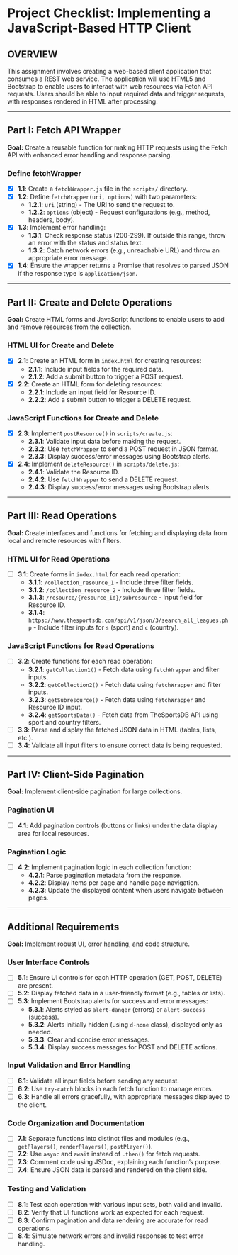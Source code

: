 # Project Checklist: Implementing a JavaScript-Based HTTP Client

## OVERVIEW

This assignment involves creating a web-based client application that consumes a REST web service. The application will use HTML5 and Bootstrap to enable users to interact with web resources via Fetch API requests. Users should be able to input required data and trigger requests, with responses rendered in HTML after processing.

---

## Part I: Fetch API Wrapper

**Goal:** Create a reusable function for making HTTP requests using the Fetch API with enhanced error handling and response parsing.

### Define fetchWrapper

- [x] **1.1**: Create a `fetchWrapper.js` file in the `scripts/` directory.
- [x] **1.2**: Define `fetchWrapper(uri, options)` with two parameters:
  - **1.2.1**: `uri` (string) - The URI to send the request to.
  - **1.2.2**: `options` (object) - Request configurations (e.g., method, headers, body).
- [x] **1.3**: Implement error handling:
  - **1.3.1**: Check response status (200-299). If outside this range, throw an error with the status and status text.
  - **1.3.2**: Catch network errors (e.g., unreachable URL) and throw an appropriate error message.
- [x] **1.4**: Ensure the wrapper returns a Promise that resolves to parsed JSON if the response type is `application/json`.

---

## Part II: Create and Delete Operations

**Goal:** Create HTML forms and JavaScript functions to enable users to add and remove resources from the collection.

### HTML UI for Create and Delete

- [x] **2.1**: Create an HTML form in `index.html` for creating resources:
  - **2.1.1**: Include input fields for the required data.
  - **2.1.2**: Add a submit button to trigger a POST request.
- [x] **2.2**: Create an HTML form for deleting resources:
  - **2.2.1**: Include an input field for Resource ID.
  - **2.2.2**: Add a submit button to trigger a DELETE request.

### JavaScript Functions for Create and Delete

- [x] **2.3**: Implement `postResource()` in `scripts/create.js`:
  - **2.3.1**: Validate input data before making the request.
  - **2.3.2**: Use `fetchWrapper` to send a POST request in JSON format.
  - **2.3.3**: Display success/error messages using Bootstrap alerts.
- [x] **2.4**: Implement `deleteResource()` in `scripts/delete.js`:
  - **2.4.1**: Validate the Resource ID.
  - **2.4.2**: Use `fetchWrapper` to send a DELETE request.
  - **2.4.3**: Display success/error messages using Bootstrap alerts.

---

## Part III: Read Operations

**Goal:** Create interfaces and functions for fetching and displaying data from local and remote resources with filters.

### HTML UI for Read Operations

- [ ] **3.1**: Create forms in `index.html` for each read operation:
  - **3.1.1**: `/collection_resource_1` - Include three filter fields.
  - **3.1.2**: `/collection_resource_2` - Include three filter fields.
  - **3.1.3**: `/resource/{resource_id}/subresource` - Input field for Resource ID.
  - **3.1.4**: `https://www.thesportsdb.com/api/v1/json/3/search_all_leagues.php` - Include filter inputs for `s` (sport) and `c` (country).

### JavaScript Functions for Read Operations

- [ ] **3.2**: Create functions for each read operation:
  - **3.2.1**: `getCollection1()` - Fetch data using `fetchWrapper` and filter inputs.
  - **3.2.2**: `getCollection2()` - Fetch data using `fetchWrapper` and filter inputs.
  - **3.2.3**: `getSubresource()` - Fetch data using `fetchWrapper` and Resource ID input.
  - **3.2.4**: `getSportsData()` - Fetch data from TheSportsDB API using sport and country filters.
- [ ] **3.3**: Parse and display the fetched JSON data in HTML (tables, lists, etc.).
- [ ] **3.4**: Validate all input filters to ensure correct data is being requested.

---

## Part IV: Client-Side Pagination

**Goal:** Implement client-side pagination for large collections.

### Pagination UI

- [ ] **4.1**: Add pagination controls (buttons or links) under the data display area for local resources.

### Pagination Logic

- [ ] **4.2**: Implement pagination logic in each collection function:
  - **4.2.1**: Parse pagination metadata from the response.
  - **4.2.2**: Display items per page and handle page navigation.
  - **4.2.3**: Update the displayed content when users navigate between pages.

---

## Additional Requirements

**Goal:** Implement robust UI, error handling, and code structure.

### User Interface Controls

- [ ] **5.1**: Ensure UI controls for each HTTP operation (GET, POST, DELETE) are present.
- [ ] **5.2**: Display fetched data in a user-friendly format (e.g., tables or lists).
- [ ] **5.3**: Implement Bootstrap alerts for success and error messages:
  - **5.3.1**: Alerts styled as `alert-danger` (errors) or `alert-success` (success).
  - **5.3.2**: Alerts initially hidden (using `d-none` class), displayed only as needed.
  - **5.3.3**: Clear and concise error messages.
  - **5.3.4**: Display success messages for POST and DELETE actions.

### Input Validation and Error Handling

- [ ] **6.1**: Validate all input fields before sending any request.
- [ ] **6.2**: Use `try-catch` blocks in each fetch function to manage errors.
- [ ] **6.3**: Handle all errors gracefully, with appropriate messages displayed to the client.

### Code Organization and Documentation

- [ ] **7.1**: Separate functions into distinct files and modules (e.g., `getPlayers()`, `renderPlayers()`, `postPlayer()`).
- [ ] **7.2**: Use `async` and `await` instead of `.then()` for fetch requests.
- [ ] **7.3**: Comment code using JSDoc, explaining each function’s purpose.
- [ ] **7.4**: Ensure JSON data is parsed and rendered on the client side.

### Testing and Validation

- [ ] **8.1**: Test each operation with various input sets, both valid and invalid.
- [ ] **8.2**: Verify that UI functions work as expected for each request.
- [ ] **8.3**: Confirm pagination and data rendering are accurate for read operations.
- [ ] **8.4**: Simulate network errors and invalid responses to test error handling.
